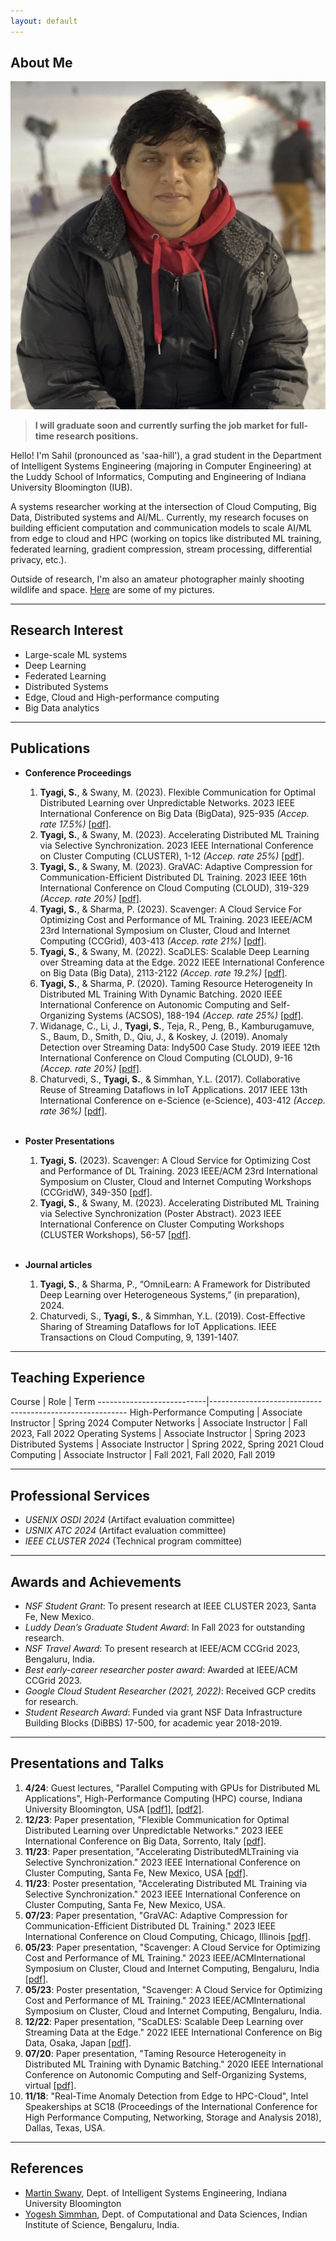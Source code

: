 ```yaml
---
layout: default
---
```


## About Me



<img class="profile-picture" src="sahil_pic.jpg">

> **I will graduate soon and currently surfing the job market for full-time research positions.**

Hello! I'm Sahil (pronounced as 'saa-hill'), a grad student in the Department of Intelligent Systems Engineering (majoring in Computer Engineering) at the Luddy School of Informatics, Computing and Engineering of Indiana University Bloomington (IUB).

A systems researcher working at the intersection of Cloud Computing, Big Data, Distributed systems and AI/ML. Currently, my research focuses on building efficient computation and communication models to scale AI/ML from edge to cloud and HPC (working on topics like distributed ML training, federated learning, gradient compression, stream processing, differential privacy, etc.).

Outside of research, I'm also an amateur photographer mainly shooting wildlife and space. [Here](https://www.flickr.com/photos/200009325@N03/) are some of my pictures.

---

## Research Interest

- Large-scale ML systems
- Deep Learning
- Federated Learning
- Distributed Systems
- Edge, Cloud and High-performance computing
- Big Data analytics

---

## Publications

- **Conference Proceedings**
	1. **Tyagi, S.**, & Swany, M. (2023). Flexible Communication for Optimal Distributed Learning over Unpredictable Networks. 2023 IEEE International Conference on Big Data (BigData), 925-935 *(Accep. rate 17.5%)* [[pdf]](files/adopt.pdf).
	1. **Tyagi, S.**, & Swany, M. (2023). Accelerating Distributed ML Training via Selective Synchronization. 2023 IEEE International Conference on Cluster Computing (CLUSTER), 1-12 *(Accep. rate 25%)* [[pdf]](files/selsync.pdf).
	1. **Tyagi, S.**, & Swany, M. (2023). GraVAC: Adaptive Compression for Communication-Efficient Distributed DL Training. 2023 IEEE 16th International Conference on Cloud Computing (CLOUD), 319-329 *(Accep. rate 20%)* [[pdf]](files/gravac.pdf).
	1. **Tyagi, S.**, & Sharma, P. (2023). Scavenger: A Cloud Service For Optimizing Cost and Performance of ML Training. 2023 IEEE/ACM 23rd International Symposium on Cluster, Cloud and Internet Computing (CCGrid), 403-413 *(Accep. rate 21%)* [[pdf]](files/scavenger.pdf).
	1. **Tyagi, S.**, & Swany, M. (2022). ScaDLES: Scalable Deep Learning over Streaming data at the Edge. 2022 IEEE International Conference on Big Data (Big Data), 2113-2122 *(Accep. rate 19.2%)* [[pdf]](files/scadles.pdf).
	1. **Tyagi, S.**, & Sharma, P. (2020). Taming Resource Heterogeneity In Distributed ML Training With Dynamic Batching. 2020 IEEE International Conference on Autonomic Computing and Self-Organizing Systems (ACSOS), 188-194 *(Accep. rate 25%)* [[pdf]](files/resource_taming.pdf).
	1. Widanage, C., Li, J., **Tyagi, S.**, Teja, R., Peng, B., Kamburugamuve, S., Baum, D., Smith, D., Qiu, J., & Koskey, J. (2019). Anomaly Detection over Streaming Data: Indy500 Case Study. 2019 IEEE 12th International Conference on Cloud Computing (CLOUD), 9-16 *(Accep. rate 20%)* [[pdf]](files/indy500.pdf).
	1. Chaturvedi, S., **Tyagi, S.**, & Simmhan, Y.L. (2017). Collaborative Reuse of Streaming Dataflows in IoT Applications. 2017 IEEE 13th International Conference on e-Science (e-Science), 403-412 *(Accep. rate 36%)* [[pdf]](files/collaborative_escience.pdf).<br /><br/>

- **Poster Presentations**
	1. **Tyagi, S.** (2023). Scavenger: A Cloud Service for Optimizing Cost and Performance of DL Training. 2023 IEEE/ACM 23rd International Symposium on Cluster, Cloud and Internet Computing Workshops (CCGridW), 349-350 [[pdf]](files/scavenger_poster.pdf).
	1. **Tyagi, S.**, & Swany, M. (2023). Accelerating Distributed ML Training via Selective Synchronization (Poster Abstract). 2023 IEEE International Conference on Cluster Computing Workshops (CLUSTER Workshops), 56-57 [[pdf]](files/selsync_poster.pdf).<br /><br/>

- **Journal articles**
	1. **Tyagi, S.**, & Sharma, P., “OmniLearn: A Framework for Distributed Deep Learning over Heterogeneous Systems,” (in preparation), 2024.
	1. Chaturvedi, S., **Tyagi, S.**, & Simmhan, Y.L. (2019). Cost-Effective Sharing of Streaming Dataflows for IoT Applications. IEEE Transactions on Cloud Computing, 9, 1391-1407.

---

## Teaching Experience

Course | Role | Term
---------------------------|---------------------------------------------------------
High-Performance Computing | Associate Instructor | 		Spring 2024
    Computer Networks 	   | Associate Instructor | 	Fall 2023, Fall 2022
	Operating Systems 	   | Associate Instructor | 		Spring 2023
	Distributed Systems    | Associate Instructor | 	Spring 2022, Spring 2021
	Cloud Computing 	   | Associate Instructor |   Fall 2021, Fall 2020, Fall 2019

---

## Professional Services
- *USENIX OSDI 2024* (Artifact evaluation committee)
- *USNIX ATC 2024* (Artifact evaluation committee)
- *IEEE CLUSTER 2024* (Technical program committee)

---

## Awards and Achievements
- *NSF Student Grant*: To present research at IEEE CLUSTER 2023, Santa Fe, New Mexico.
- *Luddy Dean’s Graduate Student Award*: In Fall 2023 for outstanding research.
- *NSF Travel Award*: To present research at IEEE/ACM CCGrid 2023, Bengaluru, India.
- *Best early-career researcher poster award*: Awarded at IEEE/ACM CCGrid 2023.
- *Google Cloud Student Researcher (2021, 2022)*: Received GCP credits for research.
- *Student Research Award*: Funded via grant NSF Data Infrastructure Building Blocks (DiBBS) 17-500, for academic year 2018-2019.

---

## Presentations and Talks

1. **4/24**: Guest lectures, "Parallel Computing with GPUs for Distributed ML Applications", High-Performance Computing (HPC) course, Indiana University Bloomington, USA [[pdf1]](files/cuda_spring24.pdf), [[pdf2]](files/hpc_dl_spring24.pdf).
1. **12/23**: Paper presentation, "Flexible Communication for Optimal Distributed Learning over Unpredictable Networks." 2023 IEEE International Conference on Big Data, Sorrento, Italy [[pdf]](files/adopt_talk.pdf).
1. **11/23**: Paper presentation, "Accelerating DistributedMLTraining via Selective Synchronization." 2023 IEEE International Conference on Cluster Computing, Santa Fe, New Mexico, USA [[pdf]](files/selsync_talk.pdf).
1. **11/23**: Poster presentation, "Accelerating Distributed ML Training via Selective Synchronization." 2023 IEEE International Conference on Cluster Computing, Santa Fe, New Mexico, USA.
1. **07/23**: Paper presentation, "GraVAC: Adaptive Compression for Communication-Efficient Distributed DL Training." 2023 IEEE International Conference on Cloud Computing, Chicago, Illinois [[pdf]](files/gravac_talk.pdf).
1. **05/23**: Paper presentation, "Scavenger: A Cloud Service for Optimizing Cost and Performance of ML Training." 2023 IEEE/ACMInternational Symposium on Cluster, Cloud and Internet Computing, Bengaluru, India [[pdf]](files/scavenger_talk.pdf).
1. **05/23**: Poster presentation, "Scavenger: A Cloud Service for Optimizing Cost and Performance of ML Training." 2023 IEEE/ACMInternational Symposium on Cluster, Cloud and Internet Computing, Bengaluru, India.
1. **12/22**: Paper presentation, "ScaDLES: Scalable Deep Learning over Streaming Data at the Edge." 2022 IEEE International Conference on Big Data, Osaka, Japan [[pdf]](files/scadles_talk.pdf).
1. **07/20**: Paper presentation, "Taming Resource Heterogeneity in Distributed ML Training with Dynamic Batching." 2020 IEEE International Conference on Autonomic Computing and Self-Organizing Systems, virtual [[pdf]](files/resrctaming_talk.pdf).
1. **11/18**: "Real-Time Anomaly Detection from Edge to HPC-Cloud", Intel Speakerships at SC18 (Proceedings of the International Conference for High Performance Computing, Networking, Storage and Analysis 2018), Dallas, Texas, USA.

---

## References

* [Martin Swany](https://luddy.indiana.edu/contact/profile/?profile_id=307), Dept. of Intelligent Systems Engineering, Indiana University Bloomington
* [Yogesh Simmhan](https://cds.iisc.ac.in/faculty/simmhan/), Dept. of Computational and Data Sciences, Indian Institute of Science, Bengaluru, India.